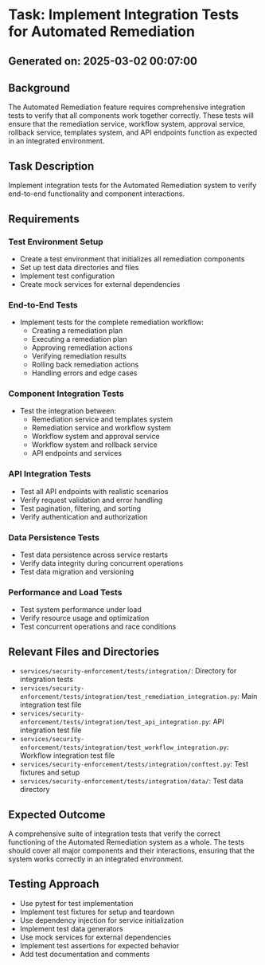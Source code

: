 # Task: Implement Integration Tests for Automated Remediation

## Generated on: 2025-03-02 00:07:00

## Background
The Automated Remediation feature requires comprehensive integration tests to verify that all components work together correctly. These tests will ensure that the remediation service, workflow system, approval service, rollback service, templates system, and API endpoints function as expected in an integrated environment.

## Task Description
Implement integration tests for the Automated Remediation system to verify end-to-end functionality and component interactions.

## Requirements

### Test Environment Setup
- Create a test environment that initializes all remediation components
- Set up test data directories and files
- Implement test configuration
- Create mock services for external dependencies

### End-to-End Tests
- Implement tests for the complete remediation workflow:
  - Creating a remediation plan
  - Executing a remediation plan
  - Approving remediation actions
  - Verifying remediation results
  - Rolling back remediation actions
  - Handling errors and edge cases

### Component Integration Tests
- Test the integration between:
  - Remediation service and templates system
  - Remediation service and workflow system
  - Workflow system and approval service
  - Workflow system and rollback service
  - API endpoints and services

### API Integration Tests
- Test all API endpoints with realistic scenarios
- Verify request validation and error handling
- Test pagination, filtering, and sorting
- Verify authentication and authorization

### Data Persistence Tests
- Test data persistence across service restarts
- Verify data integrity during concurrent operations
- Test data migration and versioning

### Performance and Load Tests
- Test system performance under load
- Verify resource usage and optimization
- Test concurrent operations and race conditions

## Relevant Files and Directories
- `services/security-enforcement/tests/integration/`: Directory for integration tests
- `services/security-enforcement/tests/integration/test_remediation_integration.py`: Main integration test file
- `services/security-enforcement/tests/integration/test_api_integration.py`: API integration test file
- `services/security-enforcement/tests/integration/test_workflow_integration.py`: Workflow integration test file
- `services/security-enforcement/tests/integration/conftest.py`: Test fixtures and setup
- `services/security-enforcement/tests/integration/data/`: Test data directory

## Expected Outcome
A comprehensive suite of integration tests that verify the correct functioning of the Automated Remediation system as a whole. The tests should cover all major components and their interactions, ensuring that the system works correctly in an integrated environment.

## Testing Approach
- Use pytest for test implementation
- Implement test fixtures for setup and teardown
- Use dependency injection for service initialization
- Implement test data generators
- Use mock services for external dependencies
- Implement test assertions for expected behavior
- Add test documentation and comments
